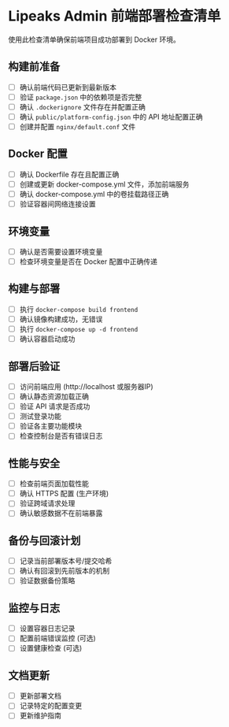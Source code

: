 # Lipeaks Admin 前端部署检查清单

使用此检查清单确保前端项目成功部署到 Docker 环境。

## 构建前准备

- [ ] 确认前端代码已更新到最新版本
- [ ] 验证 `package.json` 中的依赖项是否完整
- [ ] 确认 `.dockerignore` 文件存在并配置正确
- [ ] 确认 `public/platform-config.json` 中的 API 地址配置正确
- [ ] 创建并配置 `nginx/default.conf` 文件

## Docker 配置

- [ ] 确认 Dockerfile 存在且配置正确
- [ ] 创建或更新 docker-compose.yml 文件，添加前端服务
- [ ] 确认 docker-compose.yml 中的卷挂载路径正确
- [ ] 验证容器间网络连接设置

## 环境变量

- [ ] 确认是否需要设置环境变量
- [ ] 检查环境变量是否在 Docker 配置中正确传递

## 构建与部署

- [ ] 执行 `docker-compose build frontend`
- [ ] 确认镜像构建成功，无错误
- [ ] 执行 `docker-compose up -d frontend`
- [ ] 确认容器启动成功

## 部署后验证

- [ ] 访问前端应用 (http://localhost 或服务器IP)
- [ ] 确认静态资源加载正确
- [ ] 验证 API 请求是否成功
- [ ] 测试登录功能
- [ ] 验证各主要功能模块
- [ ] 检查控制台是否有错误日志

## 性能与安全

- [ ] 检查前端页面加载性能
- [ ] 确认 HTTPS 配置 (生产环境)
- [ ] 验证跨域请求处理
- [ ] 确认敏感数据不在前端暴露

## 备份与回滚计划

- [ ] 记录当前部署版本号/提交哈希
- [ ] 确认有回滚到先前版本的机制
- [ ] 验证数据备份策略

## 监控与日志

- [ ] 设置容器日志记录
- [ ] 配置前端错误监控 (可选)
- [ ] 设置健康检查 (可选)

## 文档更新

- [ ] 更新部署文档
- [ ] 记录特定的配置变更
- [ ] 更新维护指南 